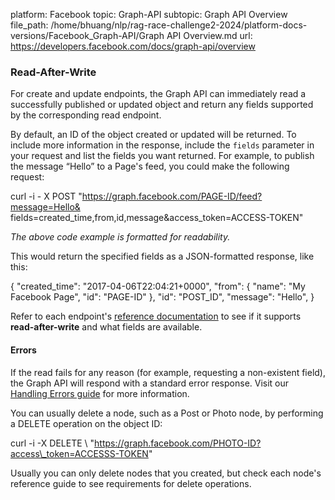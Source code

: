 platform: Facebook
topic: Graph-API
subtopic: Graph API Overview
file_path: /home/bhuang/nlp/rag-race-challenge2-2024/platform-docs-versions/Facebook_Graph-API/Graph API Overview.md
url: https://developers.facebook.com/docs/graph-api/overview


### Read-After-Write

For create and update endpoints, the Graph API can immediately read a successfully published or updated object and return any fields supported by the corresponding read endpoint.

By default, an ID of the object created or updated will be returned. To include more information in the response, include the `fields` parameter in your request and list the fields you want returned. For example, to publish the message “Hello” to a Page's feed, you could make the following request:

curl -i - X POST "https://graph.facebook.com/PAGE-ID/feed?message=Hello&
  fields=created\_time,from,id,message&access\_token=ACCESS-TOKEN"

_The above code example is formatted for readability._

This would return the specified fields as a JSON-formatted response, like this:

{
  "created\_time": "2017-04-06T22:04:21+0000",
  "from": {
    "name": "My Facebook Page",
    "id": "PAGE-ID"
  },
  "id": "POST\_ID",
  "message": "Hello",
}

Refer to each endpoint's [reference documentation](https://developers.facebook.com/docs/graph-api/reference) to see if it supports **read-after-write** and what fields are available.

#### Errors

If the read fails for any reason (for example, requesting a non-existent field), the Graph API will respond with a standard error response. Visit our [Handling Errors guide](https://developers.facebook.com/docs/graph-api/guides/error-handling) for more information.

You can usually delete a node, such as a Post or Photo node, by performing a DELETE operation on the object ID:

curl -i -X DELETE \\
  "https://graph.facebook.com/PHOTO-ID?access\_token=ACCESSS-TOKEN"

Usually you can only delete nodes that you created, but check each node's reference guide to see requirements for delete operations.